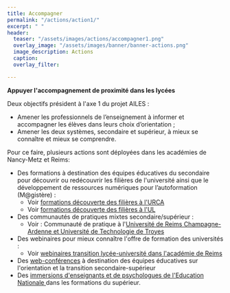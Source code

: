 ```yaml
---
title: Accompagner
permalink: "/actions/action1/"
excerpt: " "
header:
  teaser: "/assets/images/actions/accompagner1.png"
  overlay_image: "/assets/images/banner/banner-actions.png"
  image_description: Actions
  caption: 
  overlay_filter: 

---
```

**Appuyer l'accompagnement de proximité dans les lycées**

Deux objectifs président à l'axe 1 du projet AILES :

* Amener les professionnels de l’enseignement à informer et accompagner les élèves dans leurs choix d’orientation ;
* Amener les deux systèmes, secondaire et supérieur, à mieux se connaître et mieux se comprendre.

Pour ce faire, plusieurs actions sont déployées dans les académies de Nancy-Metz et Reims: 

* Des formations à destination des équipes éducatives du secondaire pour découvrir ou redécouvrir les filières de l'université ainsi que le développement de ressources numériques pour l’autoformation (M@gistère) :
  * Voir [formations découverte des filières à l'URCA](https://www.univ-reims.fr/orientation-et-insertion/transition-lycee-universite/ressources-pour-les-equipes-pedagogiques/les-formations-des-equipes-pedagogiques-du-secondaire/formations-des-equipes-pedagogiques-du-secondaire,25840,42534.html)
  * Voir [formations découverte des filières à l'UL](https://www.projetailes.com/posts/2023/formation-connaissance-des-filieres-de-l-universite-decouvrez-ou-redecouvrez-l-universite/)
* Des communautés de pratiques mixtes secondaire/supérieur :
  * Voir : Communauté de pratique à l'[Université de Reims Champagne-Ardenne et Université de Technologie de Troyes](https://www.univ-reims.fr/orientation-et-insertion/transition-lycee-universite/ressources-pour-les-equipes-pedagogiques/les-communautes-de-pratique-secondaire-superieur/communaute-de-pratique-secondaire-superieur,25841,42536.html)
* Des webinaires pour mieux connaître l'offre de formation des universités :
  * Voir [webinaires transition lycée-université dans l'académie de Reims](https://www.projetailes.com/posts/2023/webinaires-transition-lycee-universite/)
* Des [web-conférences](https://www.projetailes.com/posts/2023/webconference-la-transition-lycee-universite-entre-espoirs-et-craintes/) à destination des équipes éducatives sur l'orientation et la transition secondaire-supérieur 
* Des [immersions d'enseignants et de psychologues de l'Education Nationale ](https://www.univ-reims.fr/orientation-et-insertion/transition-lycee-universite/ressources-pour-les-equipes-pedagogiques/retour-en-amphi-immersions-des-enseignants/immersions-des-enseignants-du-secondaire,26483,43422.html)dans les formations du supérieur.